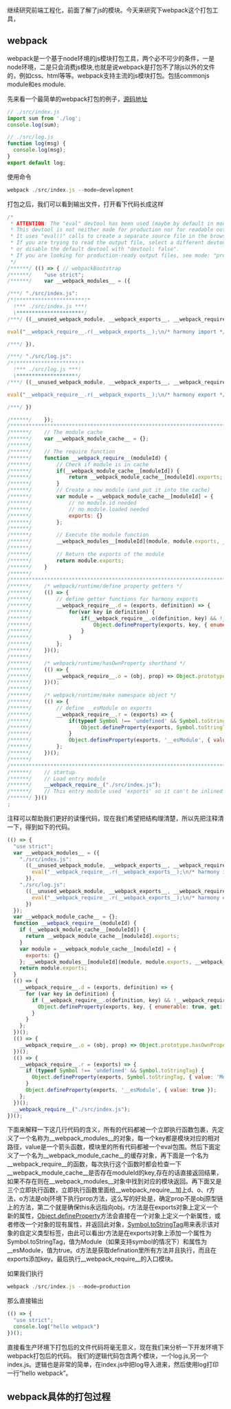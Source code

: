 继续研究前端工程化，前面了解了js的模块。今天来研究下webpack这个打包工具，

## webpack
webpack是一个基于node环境的js模块打包工具，两个必不可少的条件，一是node环境，二是只会消费js模块,也就是说webpack是打包不了除js以外的文件的，例如css、html等等。webpack支持主流的js模块打包。包括commonjs module和es module.

先来看一个最简单的webpack打包的例子，[源码地址](https://github.com/XingGuoZM/blog/tree/master/%E5%89%8D%E7%AB%AF%E5%B7%A5%E7%A8%8B%E5%8C%96/webpack-demo-cli)

```js
// ./src/index.js
import sum from './log';
console.log(sum);

// ./src/log.js
function log(msg) {
  console.log(msg);
}
export default log;
```

使用命令
```js
webpack ./src/index.js --mode=development
```

打包之后，我们可以看到输出文件，打开看下代码长成这样

```js
/*
 * ATTENTION: The "eval" devtool has been used (maybe by default in mode: "development").
 * This devtool is not neither made for production nor for readable output files.
 * It uses "eval()" calls to create a separate source file in the browser devtools.
 * If you are trying to read the output file, select a different devtool (https://webpack.js.org/configuration/devtool/)
 * or disable the default devtool with "devtool: false".
 * If you are looking for production-ready output files, see mode: "production" (https://webpack.js.org/configuration/mode/).
 */
/******/ (() => { // webpackBootstrap
/******/ 	"use strict";
/******/ 	var __webpack_modules__ = ({

/***/ "./src/index.js":
/*!**********************!*
  !*** ./src/index.js ***!
  \**********************/
/***/ ((__unused_webpack_module, __webpack_exports__, __webpack_require__) => {

eval("__webpack_require__.r(__webpack_exports__);\n/* harmony import */ var _log__WEBPACK_IMPORTED_MODULE_0__ = __webpack_require__(/*! ./log */ \"./src/log.js\");\n\n\n(0,_log__WEBPACK_IMPORTED_MODULE_0__.default)('hello webpack');\n\n//# sourceURL=webpack:///./src/index.js?");

/***/ }),

/***/ "./src/log.js":
/*!********************!*
  !*** ./src/log.js ***!
  \********************/
/***/ ((__unused_webpack_module, __webpack_exports__, __webpack_require__) => {

eval("__webpack_require__.r(__webpack_exports__);\n/* harmony export */ __webpack_require__.d(__webpack_exports__, {\n/* harmony export */   \"default\": () => __WEBPACK_DEFAULT_EXPORT__\n/* harmony export */ });\nfunction log(msg) {\n  console.log(msg);\n}\n/* harmony default export */ const __WEBPACK_DEFAULT_EXPORT__ = (log);\n\n//# sourceURL=webpack:///./src/log.js?");

/***/ })

/******/ 	});
/************************************************************************/
/******/ 	// The module cache
/******/ 	var __webpack_module_cache__ = {};
/******/ 	
/******/ 	// The require function
/******/ 	function __webpack_require__(moduleId) {
/******/ 		// Check if module is in cache
/******/ 		if(__webpack_module_cache__[moduleId]) {
/******/ 			return __webpack_module_cache__[moduleId].exports;
/******/ 		}
/******/ 		// Create a new module (and put it into the cache)
/******/ 		var module = __webpack_module_cache__[moduleId] = {
/******/ 			// no module.id needed
/******/ 			// no module.loaded needed
/******/ 			exports: {}
/******/ 		};
/******/ 	
/******/ 		// Execute the module function
/******/ 		__webpack_modules__[moduleId](module, module.exports, __webpack_require__);
/******/ 	
/******/ 		// Return the exports of the module
/******/ 		return module.exports;
/******/ 	}
/******/ 	
/************************************************************************/
/******/ 	/* webpack/runtime/define property getters */
/******/ 	(() => {
/******/ 		// define getter functions for harmony exports
/******/ 		__webpack_require__.d = (exports, definition) => {
/******/ 			for(var key in definition) {
/******/ 				if(__webpack_require__.o(definition, key) && !__webpack_require__.o(exports, key)) {
/******/ 					Object.defineProperty(exports, key, { enumerable: true, get: definition[key] });
/******/ 				}
/******/ 			}
/******/ 		};
/******/ 	})();
/******/ 	
/******/ 	/* webpack/runtime/hasOwnProperty shorthand */
/******/ 	(() => {
/******/ 		__webpack_require__.o = (obj, prop) => Object.prototype.hasOwnProperty.call(obj, prop)
/******/ 	})();
/******/ 	
/******/ 	/* webpack/runtime/make namespace object */
/******/ 	(() => {
/******/ 		// define __esModule on exports
/******/ 		__webpack_require__.r = (exports) => {
/******/ 			if(typeof Symbol !== 'undefined' && Symbol.toStringTag) {
/******/ 				Object.defineProperty(exports, Symbol.toStringTag, { value: 'Module' });
/******/ 			}
/******/ 			Object.defineProperty(exports, '__esModule', { value: true });
/******/ 		};
/******/ 	})();
/******/ 	
/************************************************************************/
/******/ 	// startup
/******/ 	// Load entry module
/******/ 	__webpack_require__("./src/index.js");
/******/ 	// This entry module used 'exports' so it can't be inlined
/******/ })()
;
```
注释可以帮助我们更好的读懂代码，现在我们希望把结构理清楚，所以先把注释清一下，得到如下的代码。

```js
(() => {
  "use strict";
  var __webpack_modules__ = ({
    "./src/index.js":
      ((__unused_webpack_module, __webpack_exports__, __webpack_require__) => {
        eval("__webpack_require__.r(__webpack_exports__);\n/* harmony import */ var _log__WEBPACK_IMPORTED_MODULE_0__ = __webpack_require__(/*! ./log */ \"./src/log.js\");\n\n\n(0,_log__WEBPACK_IMPORTED_MODULE_0__.default)('hello webpack');\n\n//# sourceURL=webpack:///./src/index.js?");
      }),
    "./src/log.js":
      ((__unused_webpack_module, __webpack_exports__, __webpack_require__) => {
        eval("__webpack_require__.r(__webpack_exports__);\n/* harmony export */ __webpack_require__.d(__webpack_exports__, {\n/* harmony export */   \"default\": () => __WEBPACK_DEFAULT_EXPORT__\n/* harmony export */ });\nfunction log(msg) {\n  console.log(msg);\n}\n/* harmony default export */ const __WEBPACK_DEFAULT_EXPORT__ = (log);\n\n//# sourceURL=webpack:///./src/log.js?");
      })
  });
  var __webpack_module_cache__ = {};
  function __webpack_require__(moduleId) {
    if (__webpack_module_cache__[moduleId]) {
      return __webpack_module_cache__[moduleId].exports;
    }
    var module = __webpack_module_cache__[moduleId] = {
      exports: {}
    }; __webpack_modules__[moduleId](module, module.exports, __webpack_require__);
    return module.exports;
  }
  (() => {
    __webpack_require__.d = (exports, definition) => {
      for (var key in definition) {
        if (__webpack_require__.o(definition, key) && !__webpack_require__.o(exports, key)) {
          Object.defineProperty(exports, key, { enumerable: true, get: definition[key] });
        }
      }
    };
  })();
  (() => {
    __webpack_require__.o = (obj, prop) => Object.prototype.hasOwnProperty.call(obj, prop)
  })();
  (() => {
    __webpack_require__.r = (exports) => {
      if (typeof Symbol !== 'undefined' && Symbol.toStringTag) {
        Object.defineProperty(exports, Symbol.toStringTag, { value: 'Module' });
      }
      Object.defineProperty(exports, '__esModule', { value: true });
    };
  })();
  __webpack_require__("./src/index.js");
})();
```
下面来解释一下这几行代码的含义，所有的代码都被一个立即执行函数包裹，先定义了一个名称为__webpack_modules__的对象，每一个key都是模块对应的相对路径，value是一个箭头函数，模块里的所有代码都被一个eval包围。然后下面定义了一个名为__webpack_module_cache__的缓存对象，再下面是一个名为__webpack_require__的函数，每次执行这个函数时都会检查一下__webpack_module_cache__是否存在moduleId的key,存在的话直接返回结果，如果不存在则在__webpack_modules__对象中找到对应的模块返回。再下面又是三个立即执行函数，立即执行函数里面给__webpack_require__加上d、o、r方法，o方法是obj环境下执行prop方法，这么写的好处是，确定prop不是obj原型链上的方法，第二个就是确保this永远指向obj。r方法是在exports对象上定义一个新的属性，[Object.defineProperty](https://developer.mozilla.org/zh-CN/docs/Web/JavaScript/Reference/Global_Objects/Object/defineProperty)方法会直接在一个对象上定义一个新属性，或者修改一个对象的现有属性，并返回此对象，[Symbol.toStringTag](https://developer.mozilla.org/zh-CN/docs/Web/JavaScript/Reference/Global_Objects/Symbol/toStringTag)用来表示该对象的自定义类型标签，由此可以看出r方法是在exports对象上添加一个属性为Symbol.toStringTag，值为Module（如果支持symbol的情况下）和属性为__esModule，值为true。d方法是获取defination里所有方法并且执行，而且在exports添加key。最后执行__webpack_require__的入口模块。

如果我们执行
```js
webpack ./src/index.js --mode=production 
```
那么直接输出
```js
(() => {
  "use strict";
  console.log("hello webpack")
})();
```
直接看生产环境下打包后的文件代码将毫无意义，现在我们来分析一下开发环境下webpack打包后的代码。
我们的逻辑代码包含两个模块，一个log.js,另一个index.js。逻辑也是非常的简单，在index.js中把log导入进来，然后使用log打印一行“hello webpack”。


## webpack具体的打包过程

